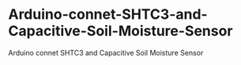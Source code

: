# Arduino-connet-SHTC3-and-Capacitive-Soil-Moisture-Sensor
Arduino connet SHTC3 and Capacitive Soil Moisture Sensor
